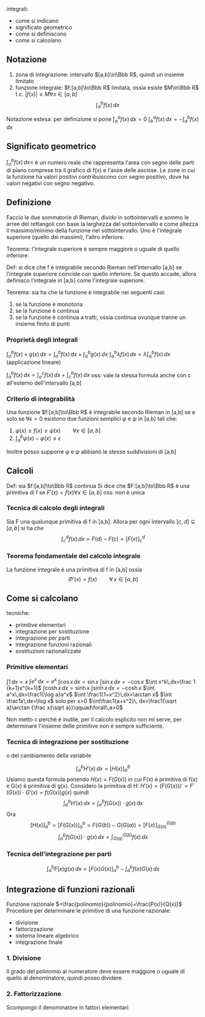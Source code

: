 integrali:
- come si indicano
- significato geometrico
- come si definiscono
- come si calcolano

## Notazione
1. zona di integrazione: intervallo $[a,b]\in\Bbb R$, quindi un insieme limitato
2. funzione integrale: $f:[a,b]\to\Bbb R$ limitata, ossia esiste $M\in\Bbb R$ t.c. $|f(x)|\le M \forall x \in [a,b]$
$$\int_a^bf(x)\,dx$$

Notazione estesa: per definizione si pone
$\int_a^af(x)\,dx=0$
$\int_b^af(x)\,dx=-\int_a^bf(x)\,dx$


## Significato geometrico
$\int_a^bf(x)\,dx=$ è un numero reale che rappresenta l'area con segno delle parti di piano comprese tra il grafico di f(x) e l'asse delle ascisse. Le zone in cui la funzione ha valori positivi contribuiscono con segno positivo, dove ha valori negativi con segno negativo.

## Definizione

Faccio le due sommatorie di Rieman, divido in sottointervalli e sommo le arree dei rettangoli con base la larghezza del sottointervallo e come altezza il massimo/minimo della funzione nel sottointervallo. Uno è l'integrale superiore (quello dei massimi), l'altro inferiore.

Teorema: l'integrale superiore è sempre maggiore o uguale di quello inferiore.

Def: si dice che f è integrabile secondo Rieman nell'intervallo \[a,b\] se l'integrale superiore coincide con quello inferiore. Se questo accade, allora definisco l'integrale in \[a,b\] come l'integrale superiore.

Teorema: sia ha che la funzione è integrabile nei seguenti casi:
1. se la funzione è monotona
2. se la funzione è continua
3. se la funzione è continua a tratti, ossia continua ovunque tranne un insieme finito di punti
### Proprietà degli integrali

$\int_a^bf(x)+g(x)\,dx=\int_a^bf(x)\,dx+\int_a^bg(x)\,dx$
$\int_a^b\lambda f(x)\,dx=\lambda\int_a^bf(x)\, dx$
(applicazione lineare)

$\int_a^bf(x)\,dx=\int_a^cf(x)\,dx+\int_c^bf(x)\,dx$
oss: vale la stessa formula anche con c all'esterno dell'intervallo \[a,b\]

### Criterio di integrabilità
Una funzione $f:[a,b]\to\Bbb R$ è integrabile secondo Rieman in \[a,b\] se e solo se $\forall\epsilon >0$ esistono due funzioni semplici $\varphi$ e $\psi$ in \[a,b\] tali che:
1. $\varphi(x)\le f(x)\le \psi(x)\qquad \forall x\in[a,b]$
2. $\int_a^b\psi(x)-\varphi(x)\le\epsilon$

Inoltre posso supporre $\varphi$ e $\psi$ abbiano le stesse suddivisioni di \[a,b\]

## Calcoli
Def: sia $f:[a,b]\to\Bbb R$ continua
Si dice che $F:[a,b]\to\Bbb R$ è una primitiva di f se $F'(x)=f(x)\forall x\in[a,b]$
oss: non è unica

### Tecnica di calcolo degli integrali
Sia F una qualunque primitiva di f in \[a,b\]. Allora per ogni intervallo $[c,d]\subseteq[a,b]$ si ha che 
$$\int_c^df(x)\,dx=F(d)-F(c)=[F(x)]_c^d$$
### Teorema fondamentale del calcolo integrale
La funzione integrale è una primitiva di f in \[a,b\] ossia
$$\Phi'(x)=f(x)\qquad \forall\, x\in[a,b]$$

## Come si calcolano
tecniche:
- primitive elementari
- integrazione per sostituzione
- integrazione per parti
- integrazione funzioni razionali
- sostituzioni razionalizzate

### Primitive elementari
$\int 1\,dx=x$
$\int e^x\,dx=e^x$
$\int \cos x\,dx=\sin x$
$\int \sin x\,dx=-\cos x$
$\int x^k\,dx=\frac 1 {k+1}x^{k+1}$
$\int \cosh x\,dx=\sinh x$
$\int \sinh x\,dx=-\cosh x$
$\int a^x\,dx=\frac1{\log a}a^x$
$\int \frac1{1+x^2}\,dx=\arctan x$
$\int \frac1x\,dx=\log x$   solo per x>0
$\int\frac1{a+x^2}\, dx=\frac1{\sqrt a}\arctan {\frac x{\sqrt a}}\qquad\forall\,a>0$


Non metto $c$ perché è inutile, per il calcolo esplicito non mi serve, per determinare l'insieme delle primitive non è sempre sufficiente.

### Tecnica di integrazione per sostituzione
o del cambiamento della variabile

$$\int_a^bH'(x)\,dx=[H(x)]_a^b$$
Usiamo questa formula ponendo $H(x)=F(G(x))$ in cui F(x) è primitiva di f(x) e G(x) è primitiva di g(x).
Considero la primitiva di H: $H'(x)=(F(G(x)))'=F'(G(x))\cdot G'(x)=f(G(x))g(x)$ quindi
$$\int_a^bH'(x)\,dx=\int_a^bf(G(x))\cdot g(x)\,dx$$
Ora
$$[H(x)]_a^b=[F(G(x))]_a^b=F(G(b))-G(G(a))=[F(x)]_{G(a)}^{G(b)}$$
$$\int_a^bf(G(x))\cdot g(x)\,dx=\int_{G(a)}^{G(b)}f(x)\,dx$$
### Tecnica dell'integrazione per parti

$$\int_a^b F(x)g(x)\, dx=[F(x)G(x)]_a^b-\int_a^b f(x)G(x)\, dx$$
## Integrazione di funzioni razionali
Funzione razionale $=\frac{polinomio}{polinomio}=\frac{P(x)}{Q(x)}$
Procedure per determinare le primitive di una funzione razionale:
- divisione
- fattorizzazione
- sistema lineare algebrico
- integrazione finale

### 1. Divisione
Il grado del polinomio al numeratore deve essere maggiore o uguale di quello al denominatore, quindi posso dividere.

### 2. Fattorizzazione
Scompongo il denominatore in fattori elementari
